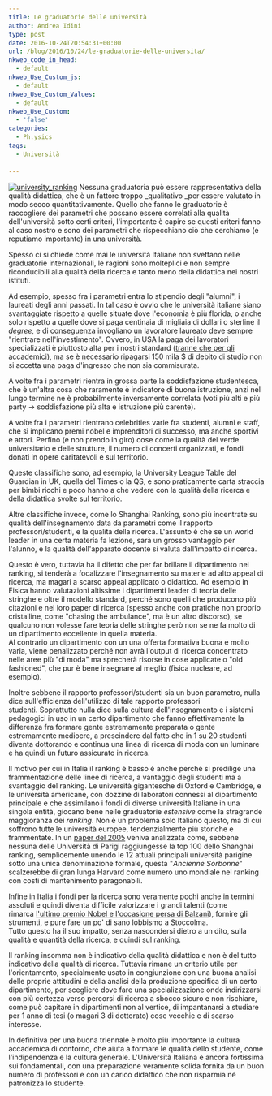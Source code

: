 ```yaml
---
title: Le graduatorie delle università
author: Andrea Idini
type: post
date: 2016-10-24T20:54:31+00:00
url: /blog/2016/10/24/le-graduatorie-delle-universita/
nkweb_code_in_head:
  - default
nkweb_Use_Custom_js:
  - default
nkweb_Use_Custom_Values:
  - default
nkweb_Use_Custom:
  - 'false'
categories:
  - Ph.ysics
tags:
  - Università

---
```

<a href="/wp-content/uploads/2016/10/university_ranking.jpg" rel="lightbox[2496]"><img class="alignleft size-medium wp-image-2497" src="/wp-content/uploads/2016/10/university_ranking.jpg" alt="university_ranking" width="300" height="171" srcset="http://www.phme.it/wp-content/uploads/2016/10/university_ranking.jpg 700w, http://www.phme.it/wp-content/uploads/2016/10/university_ranking-300x171.jpg 300w" sizes="(max-width: 300px) 100vw, 300px" /></a> Nessuna graduatoria può essere rappresentativa della qualità didattica, che è un fattore troppo _qualitativo _per essere valutato in modo secco quantitativamente. Quello che fanno le graduatorie è raccogliere dei parametri che possano essere correlati alla qualità dell'università sotto certi criteri, l'importante è capire se questi criteri fanno al caso nostro e sono dei parametri che rispecchiano ciò che cerchiamo (e reputiamo importante) in una università.

Spesso ci si chiede come mai le università Italiane non svettano nelle graduatorie internazionali, le ragioni sono molteplici e non sempre riconducibili alla qualità della ricerca e tanto meno della didattica nei nostri istituti.<!--more-->

Ad esempio, spesso fra i parametri entra lo stipendio degli "alumni", i laureati degli anni passati. In tal caso è ovvio che le università italiane siano svantaggiate rispetto a quelle situate dove l'economia è più florida, o anche solo rispetto a quelle dove si paga centinaia di migliaia di dollari o sterline il _degree,_ e di conseguenza invogliano un lavoratore laureato deve sempre "rientrare nell'investimento". Ovvero, in USA la paga dei lavoratori specializzati è piuttosto alta per i nostri standard ([tranne che per gli accademici][1]), ma se è necessario ripagarsi 150 mila $ di debito di studio non si accetta una paga d'ingresso che non sia commisurata.

A volte fra i parametri rientra in grossa parte la soddisfazione studentesca, che è un'altra cosa che raramente è indicatore di buona istruzione, anzi nel lungo termine ne è probabilmente inversamente correlata (voti più alti e più party -> soddisfazione più alta e istruzione più carente).

A volte fra i parametri rientrano celebrities varie fra studenti, alumni e staff, che sì implicano premi nobel e imprenditori di successo, ma anche sportivi e attori. Perfino (e non prendo in giro) cose come la qualità del verde universitario e delle strutture, il numero di concerti organizzati, e fondi donati in opere caritatevoli e sul territorio.

Queste classifiche sono, ad esempio, la University League Table del Guardian in UK, quella del Times o la QS, e sono praticamente carta straccia per bimbi ricchi e poco hanno a che vedere con la qualità della ricerca e della didattica svolte sul territorio.

Altre classifiche invece, come lo Shanghai Ranking, sono più incentrate su qualità dell'insegnamento data da parametri come il rapporto professori/studenti, e la qualità della ricerca. L'assunto è che se un world leader in una certa materia fa lezione, sarà un grosso vantaggio per l'alunno, e la qualità dell'apparato docente si valuta dall'impatto di ricerca.

Questo è vero, tuttavia ha il difetto che per far brillare il dipartimento nel ranking, si tenderà a focalizzare l'insegnamento su materie ad alto appeal di ricerca, ma magari a scarso appeal applicato o didattico. Ad esempio in Fisica hanno valutazioni altissime i dipartimenti leader di teoria delle stringhe e oltre il modello standard, perché sono quelli che producono più citazioni e nei loro paper di ricerca (spesso anche con pratiche non proprio cristalline, come "chasing the ambulance", ma è un altro discorso), se qualcuno non volesse fare teoria delle stringhe però non se ne fa molto di un dipartimento eccellente in quella materia.  
Al contrario un dipartimento con un una offerta formativa buona e molto varia, viene penalizzato perché non avrà l'output di ricerca concentrato nelle aree più "di moda" ma sprecherà risorse in cose applicate o "old fashioned", che pur è bene insegnare al meglio (fisica nucleare, ad esempio).

Inoltre sebbene il rapporto professori/studenti sia un buon parametro, nulla dice sull'efficienza dell'utilizzo di tale rapporto professori studenti. Soprattutto nulla dice sulla cultura dell'insegnamento e i sistemi pedagogici in uso in un certo dipartimento che fanno effettivamente la differenza fra formare gente estremamente preparata o gente estremamente mediocre, a prescindere dal fatto che in 1 su 20 studenti diventa dottorando e continua una linea di ricerca di moda con un luminare e ha quindi un futuro assicurato in ricerca.

Il motivo per cui in Italia il ranking è basso è anche perché si predilige una frammentazione delle linee di ricerca, a vantaggio degli studenti ma a svantaggio del ranking. Le università gigantesche di Oxford e Cambridge, e le università americane, con dozzine di laboratori connessi al dipartimento principale e che assimilano i fondi di diverse università Italiane in una singola entità, giocano bene nelle graduatorie _estensive_ come la stragrande maggioranza dei _ranking_. Non è un problema solo Italiano questo, ma di cui soffrono tutte le università europee, tendenzialmente più storiche e frammentate. In un [paper del 2005][2] veniva analizzata come, sebbene nessuna delle Università di Parigi raggiungesse la top 100 dello Shanghai ranking, semplicemente unendo le 12 attuali principali università parigine sotto una unica denominazione formale, questa "_Ancienne Sorbonne_" scalzerebbe di gran lunga Harvard come numero uno mondiale nel ranking con costi di mantenimento paragonabili.

Infine in Italia i fondi per la ricerca sono veramente pochi anche in termini assoluti e quindi diventa difficile valorizzare i grandi talenti (come rimarca [l'ultimo premio Nobel e l'occasione persa di Balzani][3]), fornire gli strumenti, e pure fare un po' di sano lobbismo a Stoccolma.  
Tutto questo ha il suo impatto, senza nascondersi dietro a un dito, sulla qualità e quantità della ricerca, e quindi sul ranking.

Il ranking insomma non è indicativo della qualità didattica e non è del tutto indicativo della qualità di ricerca. Tuttavia rimane un criterio utile per l'orientamento, specialmente usato in congiunzione con una buona analisi delle proprie attitudini e della analisi della produzione specifica di un certo dipartimento, per scegliere dove fare una specializzazione onde indirizzarsi con più certezza verso percorsi di ricerca a sbocco sicuro e non rischiare, come può capitare in dipartimenti non al vertice, di impantanarsi a studiare per 1 anno di tesi (o magari 3 di dottorato) cose vecchie e di scarso interesse.

In definitiva per una buona triennale è molto più importante la cultura accademica di contorno, che aiuta a formare le qualità dello studente, come l'indipendenza e la cultura generale. L'Università Italiana è ancora fortissima sui fondamentali, con una preparazione veramente solida fornita da un buon numero di professori e con un carico didattico che non risparmia né patronizza lo studente.

 [1]: http://www.phme.it/blog/2016/10/17/il-lavoro-e-il-diritto-nellaccademia/
 [2]: http://www.tandfonline.com/doi/abs/10.1080/03797720500260116
 [3]: http://www.scienzainrete.it/contenuto/news/balzani-nobel-sfiorato-perche-litalia-di-nuovo-fuori/ottobre-2016